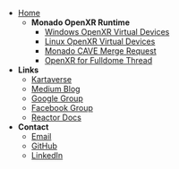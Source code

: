<!-- docs/_sidebar.md -->
- [Home](/)
  - **Monado OpenXR Runtime**
    - [Windows OpenXR Virtual Devices](https://docs.google.com/document/d/1htAN370BC_mqHKnARzIoqmS14ugMFmLEZ0fJu7C-suY/edit#heading=h.1xkl4rcyromo)
    - [Linux OpenXR Virtual Devices](https://docs.google.com/document/d/1sPwB4DM2i_-PYQtwjmHX8XxijsiqwYEew-lBCJ8SmKY/edit#heading=h.1xkl4rcyromo)
    - [Monado CAVE Merge Request](https://gitlab.freedesktop.org/monado/monado/-/merge_requests/2174)
    - [OpenXR for Fulldome Thread](https://community.khronos.org/t/projection-caves-openxr-spec/108002)
- **Links**
  - [Kartaverse](https://github.com/kartaverse)
  - [Medium Blog](https://medium.com/@andrewhazelden)
  - [Google Group](https://groups.google.com/g/kartaverse/)
  - [Facebook Group](https://www.facebook.com/groups/kartavr)
  - [Reactor Docs](https://kartaverse.github.io/Reactor-Docs/#/reactor)
- **Contact**
  - [Email](mailto:andrew@andrewhazelden.com)
  - [GitHub](https://github.com/AndrewHazelden)
  - [LinkedIn](https://www.linkedin.com/in/andrewhazelden/)